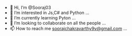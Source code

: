 - 👋 Hi, I’m @Sooraj03
- 👀 I’m interested in Js,C# and Python ...
- 🌱 I’m currently learning Pyton ...
- 💞️ I’m looking to collaborate on all the people ...
- 📫 How to reach me soorajchakravarthy9v@gmail.com ...

<!---
Sooraj03/Sooraj03 is a ✨ special ✨ repository because its `README.md` (this file) appears on your GitHub profile.
You can click the Preview link to take a look at your changes.
--->
